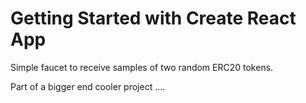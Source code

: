 # Getting Started with Create React App

Simple faucet to receive samples of two random ERC20 tokens.

Part of a bigger end cooler project ....
